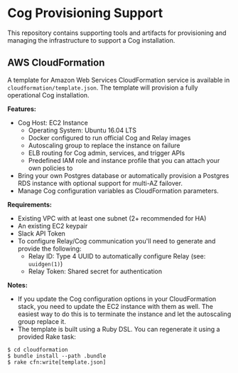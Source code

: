 # Cog Provisioning Support

This repository contains supporting tools and artifacts for provisioning and
managing the infrastructure to support a Cog installation.

## AWS CloudFormation

A template for Amazon Web Services CloudFormation service is available in
`cloudformation/template.json`. The template will provision a fully operational
Cog installation.

**Features:**
* Cog Host: EC2 Instance
  * Operating System: Ubuntu 16.04 LTS
  * Docker configured to run official Cog and Relay images
  * Autoscaling group to replace the instance on failure
  * ELB routing for Cog admin, services, and trigger APIs
  * Predefined IAM role and instance profile that you can attach your own policies to
* Bring your own Postgres database or automatically provision a Postgres RDS instance with optional support for multi-AZ failover.
* Manage Cog configuration variables as CloudFormation parameters.

**Requirements:**
* Existing VPC with at least one subnet (2+ recommended for HA)
* An existing EC2 keypair
* Slack API Token
* To configure Relay/Cog communication you'll need to generate and provide the following:
  * Relay ID: Type 4 UUID to automatically configure Relay (see: `uuidgen(1)`)
  * Relay Token: Shared secret for authentication

**Notes:**

* If you update the Cog configuration options in your CloudFormation stack, you need to update the EC2 instance with them as well. The easiest way to do this is to terminate the instance and let the autoscaling group replace it.
* The template is built using a Ruby DSL. You can regenerate it using a provided Rake task:

```
$ cd cloudformation
$ bundle install --path .bundle
$ rake cfn:write[template.json]
```
